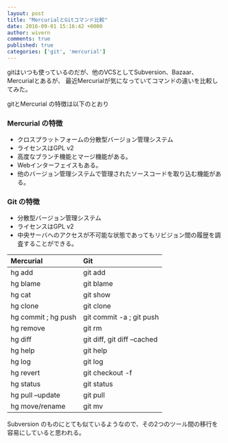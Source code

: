 ```yaml
---
layout: post
title: "MercurialとGitコマンド比較"
date: 2016-09-01 15:16:42 +0000
author: wivern
comments: true
published: true
categories: ['git', 'mercurial']
---
```


gitはいつも使っているのだが、他のVCSとしてSubversion、Bazaar、Mercurialとあるが、
最近Mercurialが気になっていてコマンドの違いを比較してみた。

gitとMercurial の特徴は以下のとおり

<!--more-->

### Mercurial の特徴
 - クロスプラットフォームの分散型バージョン管理システム
 - ライセンスはGPL v2
 - 高度なブランチ機能とマージ機能がある。
 - Webインターフェイスもある。
 - 他のバージョン管理システムで管理されたソースコードを取り込む機能がある。

### Git の特徴
 - 分散型バージョン管理システム 
 - ライセンスはGPL v2 
 - 中央サーバへのアクセスが不可能な状態であってもリビジョン間の履歴を調査することができる。

| Mercurial | Git |
|:--|:--|
| hg add | git add |
| hg blame | git blame |
| hg cat | git show |
| hg clone |git clone |
| hg commit ; hg push | git commit -a ; git push |
| hg remove | git rm 
| hg diff | git diff, git diff –cached |
| hg help | git help |
| hg log | git log |
| hg revert | git checkout -f |
| hg status | git status |
| hg pull –update | git pull |
| hg move/rename | git mv |

Subversion のものにとても似ているようなので、その2つのツール間の移行を容易にしていると思われる。



